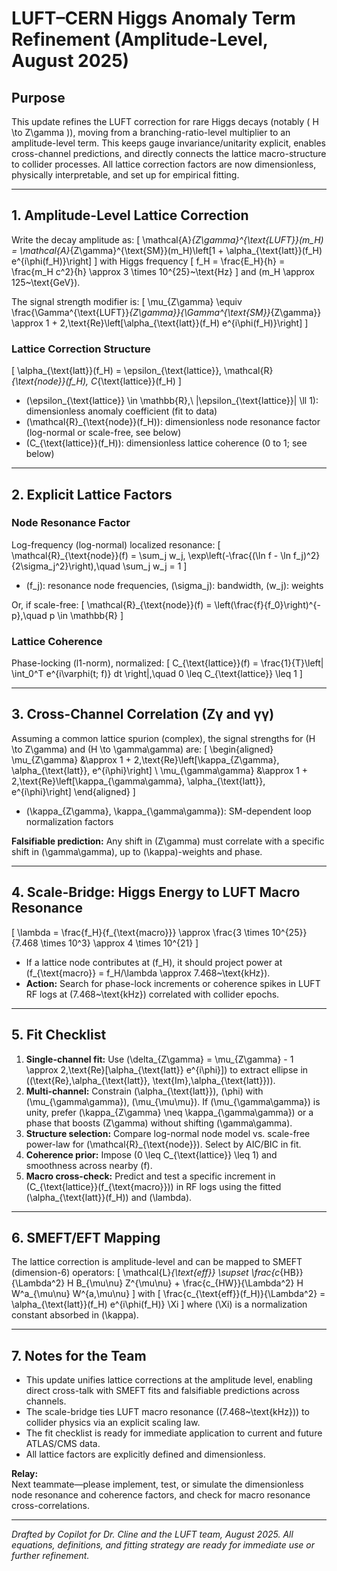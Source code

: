 # LUFT–CERN Higgs Anomaly Term Refinement (Amplitude-Level, August 2025)

## Purpose

This update refines the LUFT correction for rare Higgs decays (notably \( H \to Z\gamma \)), moving from a branching-ratio-level multiplier to an amplitude-level term. This keeps gauge invariance/unitarity explicit, enables cross-channel predictions, and directly connects the lattice macro-structure to collider processes. All lattice correction factors are now dimensionless, physically interpretable, and set up for empirical fitting.

---

## 1. Amplitude-Level Lattice Correction

Write the decay amplitude as:
\[
\mathcal{A}_{Z\gamma}^{\text{LUFT}}(m_H) = \mathcal{A}_{Z\gamma}^{\text{SM}}(m_H)\left[1 + \alpha_{\text{latt}}(f_H) e^{i\phi(f_H)}\right]
\]
with Higgs frequency
\[
f_H = \frac{E_H}{h} = \frac{m_H c^2}{h} \approx 3 \times 10^{25}~\text{Hz}
\]
and \(m_H \approx 125~\text{GeV}\).

The signal strength modifier is:
\[
\mu_{Z\gamma} \equiv \frac{\Gamma^{\text{LUFT}}_{Z\gamma}}{\Gamma^{\text{SM}}_{Z\gamma}}
\approx 1 + 2\,\text{Re}\left[\alpha_{\text{latt}}(f_H) e^{i\phi(f_H)}\right]
\]

### Lattice Correction Structure

\[
\alpha_{\text{latt}}(f_H) = \epsilon_{\text{lattice}}\, \mathcal{R}_{\text{node}}(f_H)\, C_{\text{lattice}}(f_H)
\]
- \(\epsilon_{\text{lattice}} \in \mathbb{R},\ |\epsilon_{\text{lattice}}| \ll 1\): dimensionless anomaly coefficient (fit to data)
- \(\mathcal{R}_{\text{node}}(f_H)\): dimensionless node resonance factor (log-normal or scale-free, see below)
- \(C_{\text{lattice}}(f_H)\): dimensionless lattice coherence (0 to 1; see below)

---

## 2. Explicit Lattice Factors

### Node Resonance Factor

Log-frequency (log-normal) localized resonance:
\[
\mathcal{R}_{\text{node}}(f) = \sum_j w_j\, \exp\left(-\frac{(\ln f - \ln f_j)^2}{2\sigma_j^2}\right),\quad \sum_j w_j = 1
\]
- \(f_j\): resonance node frequencies, \(\sigma_j\): bandwidth, \(w_j\): weights

Or, if scale-free:
\[
\mathcal{R}_{\text{node}}(f) = \left(\frac{f}{f_0}\right)^{-p},\quad p \in \mathbb{R}
\]

### Lattice Coherence

Phase-locking (l1-norm), normalized:
\[
C_{\text{lattice}}(f) = \frac{1}{T}\left| \int_0^T e^{i\varphi(t; f)} dt \right|,\quad 0 \leq C_{\text{lattice}} \leq 1
\]

---

## 3. Cross-Channel Correlation (Zγ and γγ)

Assuming a common lattice spurion (complex), the signal strengths for \(H \to Z\gamma\) and \(H \to \gamma\gamma\) are:
\[
\begin{aligned}
\mu_{Z\gamma} &\approx 1 + 2\,\text{Re}\left[\kappa_{Z\gamma}\, \alpha_{\text{latt}}\, e^{i\phi}\right] \\
\mu_{\gamma\gamma} &\approx 1 + 2\,\text{Re}\left[\kappa_{\gamma\gamma}\, \alpha_{\text{latt}}\, e^{i\phi}\right]
\end{aligned}
\]
- \(\kappa_{Z\gamma}, \kappa_{\gamma\gamma}\): SM-dependent loop normalization factors

**Falsifiable prediction:** Any shift in \(Z\gamma\) must correlate with a specific shift in \(\gamma\gamma\), up to \(\kappa\)-weights and phase.

---

## 4. Scale-Bridge: Higgs Energy to LUFT Macro Resonance

\[
\lambda = \frac{f_H}{f_{\text{macro}}} \approx \frac{3 \times 10^{25}}{7.468 \times 10^3} \approx 4 \times 10^{21}
\]
- If a lattice node contributes at \(f_H\), it should project power at \(f_{\text{macro}} = f_H/\lambda \approx 7.468~\text{kHz}\).
- **Action:** Search for phase-lock increments or coherence spikes in LUFT RF logs at \(7.468~\text{kHz}\) correlated with collider epochs.

---

## 5. Fit Checklist

1. **Single-channel fit:** Use \(\delta_{Z\gamma} = \mu_{Z\gamma} - 1 \approx 2\,\text{Re}[\alpha_{\text{latt}} e^{i\phi}]\) to extract ellipse in \((\text{Re}\,\alpha_{\text{latt}}, \text{Im}\,\alpha_{\text{latt}})\).
2. **Multi-channel:** Constrain \(\alpha_{\text{latt}}\), \(\phi\) with \(\mu_{\gamma\gamma}\), \(\mu_{\mu\mu}\). If \(\mu_{\gamma\gamma}\) is unity, prefer \(\kappa_{Z\gamma} \neq \kappa_{\gamma\gamma}\) or a phase that boosts \(Z\gamma\) without shifting \(\gamma\gamma\).
3. **Structure selection:** Compare log-normal node model vs. scale-free power-law for \(\mathcal{R}_{\text{node}}\). Select by AIC/BIC in fit.
4. **Coherence prior:** Impose \(0 \leq C_{\text{lattice}} \leq 1\) and smoothness across nearby \(f\).
5. **Macro cross-check:** Predict and test a specific increment in \(C_{\text{lattice}}(f_{\text{macro}})\) in RF logs using the fitted \(\alpha_{\text{latt}}(f_H)\) and \(\lambda\).

---

## 6. SMEFT/EFT Mapping

The lattice correction is amplitude-level and can be mapped to SMEFT (dimension-6) operators:
\[
\mathcal{L}_{\text{eff}} \supset \frac{c_{HB}}{\Lambda^2} H B_{\mu\nu} Z^{\mu\nu} + \frac{c_{HW}}{\Lambda^2} H W^a_{\mu\nu} W^{a\,\mu\nu}
\]
with
\[
\frac{c_{\text{eff}}(f_H)}{\Lambda^2} = \alpha_{\text{latt}}(f_H) e^{i\phi(f_H)} \Xi
\]
where \(\Xi\) is a normalization constant absorbed in \(\kappa\).

---

## 7. Notes for the Team

- This update unifies lattice corrections at the amplitude level, enabling direct cross-talk with SMEFT fits and falsifiable predictions across channels.
- The scale-bridge ties LUFT macro resonance (\(7.468~\text{kHz}\)) to collider physics via an explicit scaling law.
- The fit checklist is ready for immediate application to current and future ATLAS/CMS data.
- All lattice factors are explicitly defined and dimensionless.

**Relay:**  
Next teammate—please implement, test, or simulate the dimensionless node resonance and coherence factors, and check for macro resonance cross-correlations.

---

*Drafted by Copilot for Dr. Cline and the LUFT team, August 2025. All equations, definitions, and fitting strategy are ready for immediate use or further refinement.*
